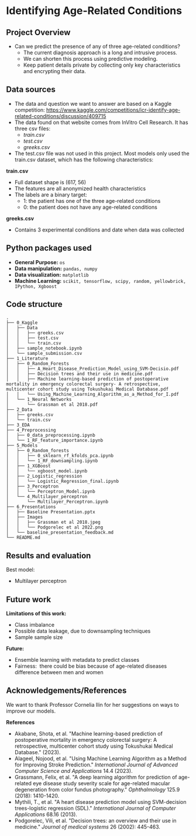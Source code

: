 # **Identifying Age-Related Conditions**

## Project Overview

- Can we predict the presence of any of three age-related conditions?  
	- The current diagnosis approach is a long and intrusive process. 
	- We can shorten this process using predictive modeling.
	- Keep patient details private by collecting only key characteristics and encrypting their data.
## Data sources
- The data and question we want to answer are based on a Kaggle competition: https://www.kaggle.com/competitions/icr-identify-age-related-conditions/discussion/409715
- The data found on that website comes from InVitro Cell Research. It has three csv files: 
	- *train.csv*
	- *test.csv*
	- *greeks.csv*
- The test.csv file was not used in this project. Most models only used the train.csv dataset, which has the following characteristics: 

**train.csv**
- Full dataset shape is (617, 56)
- The features are all anonymized health characteristics
- The labels are a binary target: 
	- 1: the patient has one of the three age-related conditions
	- 0: the patient does not have any age-related conditions
    
**greeks.csv**
- Contains 3 experimental conditions and date when data was collected
    

## Python packages used

- **General Purpose:** `os`
- **Data manipulation:** `pandas, numpy`
- **Data visualization:** `matplotlib`
- **Machine Learning:** `scikit, tensorflow, scipy, random, yellowbrick, IPython, Xgboost`

## Code structure

```
.
├── 0_Kaggle
│   ├── Data
│   │   ├── greeks.csv
│   │   ├── test.csv
│   │   └── train.csv
│   ├── sample_notebook.ipynb
│   └── sample_submission.csv
├── 1_Literature
│   ├── 0_Random_Forests
│   │   ├── A_Heart_Disease_Prediction_Model_using_SVM-Decisio.pdf
│   │   ├── Decision trees and their use in medicine.pdf
│   │   ├── Machine learning-based prediction of postoperative mortality in emergency colorectal surgery- A retrospective, multicenter cohort study using Tokushukai Medical Database.pdf
│   │   └── Using_Machine_Learning_Algorithm_as_a_Method_for_I.pdf
│   └── 1_Neural Networks
│       └── Grassman et al 2018.pdf
├── 2_Data
│   ├── greeks.csv
│   └── train.csv
├── 3_EDA
├── 4_Preprocessing
│   ├── 0_data_preprocessing.ipynb
│   └── 1_RF_feature_importance.ipynb
├── 5_Models
│   ├── 0_Random_forests
│   │   ├── 0_sklearn_rf_kfolds_pca.ipynb
│   │   └── 1_RF_downsampling.ipynb
│   ├── 1_XGBoost
│   │   └── xgboost_model.ipynb
│   ├── 2_Logistic_regression
│   │   └── Logistic_Regression_final.ipynb
│   ├── 3_Perceptron
│   │   └── Perceptron_Model.ipynb
│   └── 4_Multilayer_perceptron
│       └── Multilayer_Perceptron.ipynb
├── 6_Presentations
│   ├── Baseline Presentation.pptx
│   ├── Images
│   │   ├── Grassman et al 2018.jpeg
│   │   └── Podgorelec et al 2022.png
│   └── baseline_presentation_feedback.md
└── README.md
```


## Results and evaluation
Best model: 
- Multilayer perceptron

## Future work

**Limitations of this work:**

- Class imbalance
- Possible data leakage, due to downsampling techniques  
- Sample sample size

**Future:** 

- Ensemble learning with metadata to predict classes
- Fairness:  there could be bias because of age-related diseases difference between men and women

## Acknowledgements/References

We want to thank Professor Cornelia Ilin for her suggestions on ways to improve our models. 

 **References**

- Akabane, Shota, et al. "Machine learning-based prediction of postoperative mortality in emergency colorectal surgery: A retrospective, multicenter cohort study using Tokushukai Medical Database." (2023).
- Alageel, Nojood, et al. "Using Machine Learning Algorithm as a Method for Improving Stroke Prediction." _International Journal of Advanced Computer Science and Applications_ 14.4 (2023).
- Grassmann, Felix, et al. "A deep learning algorithm for prediction of age-related eye disease study severity scale for age-related macular degeneration from color fundus photography." _Ophthalmology_ 125.9 (2018): 1410-1420.
- Mythili, T., et al. "A heart disease prediction model using SVM-decision trees-logistic regression (SDL)." _International Journal of Computer Applications_ 68.16 (2013).
- Podgorelec, Vili, et al. "Decision trees: an overview and their use in medicine." _Journal of medical systems_ 26 (2002): 445-463.
